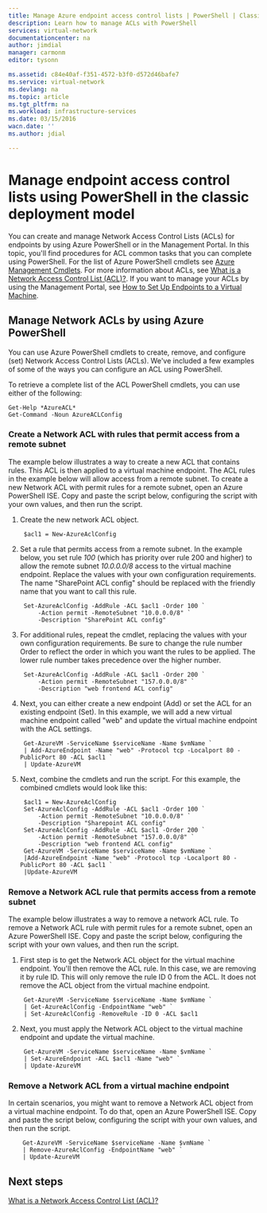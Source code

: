 ```yaml
---
title: Manage Azure endpoint access control lists | PowerShell | Classic | Azure
description: Learn how to manage ACLs with PowerShell
services: virtual-network
documentationcenter: na
author: jimdial
manager: carmonm
editor: tysonn

ms.assetid: c84e40af-f351-4572-b3f0-d572d46bafe7
ms.service: virtual-network
ms.devlang: na
ms.topic: article
ms.tgt_pltfrm: na
ms.workload: infrastructure-services
ms.date: 03/15/2016
wacn.date: ''
ms.author: jdial

---
```

# Manage endpoint access control lists using PowerShell in the classic deployment model
You can create and manage Network Access Control Lists (ACLs) for endpoints by using Azure PowerShell or in the Management Portal. In this topic, you'll find procedures for ACL common tasks that you can complete using PowerShell. For the list of Azure PowerShell cmdlets see [Azure Management Cmdlets](https://msdn.microsoft.com/zh-cn/library/azure/jj152841.aspx). For more information about ACLs, see [What is a Network Access Control List (ACL)?](virtual-networks-acl.md). If you want to manage your ACLs by using the Management Portal, see [How to Set Up Endpoints to a Virtual Machine](../virtual-machines/virtual-machines-windows-classic-setup-endpoints.md?toc=%2fazure%2fvirtual-machines%2fwindows%2fclassic%2ftoc.json).

## Manage Network ACLs by using Azure PowerShell
You can use Azure PowerShell cmdlets to create, remove, and configure (set) Network Access Control Lists (ACLs). We've included a few examples of some of the ways you can configure an ACL using PowerShell.

To retrieve a complete list of the ACL PowerShell cmdlets, you can use either of the following:

    Get-Help *AzureACL*
    Get-Command -Noun AzureACLConfig

### Create a Network ACL with rules that permit access from a remote subnet
The example below illustrates a way to create a new ACL that contains rules. This ACL is then applied to a virtual machine endpoint. The ACL rules in the example below will allow access from a remote subnet. To create a new Network ACL with permit rules for a remote subnet, open an Azure PowerShell ISE. Copy and paste the script below, configuring the script with your own values, and then run the script.

1. Create the new network ACL object.

        $acl1 = New-AzureAclConfig
2. Set a rule that permits access from a remote subnet. In the example below, you set rule *100* (which has priority over rule 200 and higher) to allow the remote subnet *10.0.0.0/8* access to the virtual machine endpoint. Replace the values with your own configuration requirements. The name "SharePoint ACL config" should be replaced with the friendly name that you want to call this rule.

        Set-AzureAclConfig -AddRule -ACL $acl1 -Order 100 `
            -Action permit -RemoteSubnet "10.0.0.0/8" `
            -Description "SharePoint ACL config"
3. For additional rules, repeat the cmdlet, replacing the values with your own configuration requirements. Be sure to change the rule number Order to reflect the order in which you want the rules to be applied. The lower rule number takes precedence over the higher number.

        Set-AzureAclConfig -AddRule -ACL $acl1 -Order 200 `
            -Action permit -RemoteSubnet "157.0.0.0/8" `
            -Description "web frontend ACL config"
4. Next, you can either create a new endpoint (Add) or set the ACL for an existing endpoint (Set). In this example, we will add a new virtual machine endpoint called "web" and update the virtual machine endpoint with the ACL settings.

        Get-AzureVM -ServiceName $serviceName -Name $vmName `
        | Add-AzureEndpoint -Name "web" -Protocol tcp -Localport 80 - PublicPort 80 -ACL $acl1 `
        | Update-AzureVM
5. Next, combine the cmdlets and run the script. For this example, the combined cmdlets would look like this:

        $acl1 = New-AzureAclConfig
        Set-AzureAclConfig -AddRule -ACL $acl1 -Order 100 `
            -Action permit -RemoteSubnet "10.0.0.0/8" `
            -Description "Sharepoint ACL config"
        Set-AzureAclConfig -AddRule -ACL $acl1 -Order 200 `
            -Action permit -RemoteSubnet "157.0.0.0/8" `
            -Description "web frontend ACL config"
        Get-AzureVM -ServiceName $serviceName -Name $vmName `
        |Add-AzureEndpoint -Name "web" -Protocol tcp -Localport 80 - PublicPort 80 -ACL $acl1 `
        |Update-AzureVM

### Remove a Network ACL rule that permits access from a remote subnet
The example below illustrates a way to remove a network ACL rule.  To remove a Network ACL rule with permit rules for a remote subnet, open an Azure PowerShell ISE. Copy and paste the script below, configuring the script with your own values, and then run the script.

1. First step is to get the Network ACL object for the virtual machine endpoint. You'll then remove the ACL rule. In this case, we are removing it by rule ID. This will only remove the rule ID 0 from the ACL. It does not remove the ACL object from the virtual machine endpoint.

        Get-AzureVM -ServiceName $serviceName -Name $vmName `
        | Get-AzureAclConfig -EndpointName "web" `
        | Set-AzureAclConfig -RemoveRule -ID 0 -ACL $acl1
2. Next, you must apply the Network ACL object to the virtual machine endpoint and update the virtual machine.

        Get-AzureVM -ServiceName $serviceName -Name $vmName `
        | Set-AzureEndpoint -ACL $acl1 -Name "web" `
        | Update-AzureVM

### Remove a Network ACL from a virtual machine endpoint
In certain scenarios, you might want to remove a Network ACL object from a virtual machine endpoint. To do that, open an Azure PowerShell ISE. Copy and paste the script below, configuring the script with your own values, and then run the script.

        Get-AzureVM -ServiceName $serviceName -Name $vmName `
        | Remove-AzureAclConfig -EndpointName "web" `
        | Update-AzureVM

## Next steps
[What is a Network Access Control List (ACL)?](virtual-networks-acl.md)